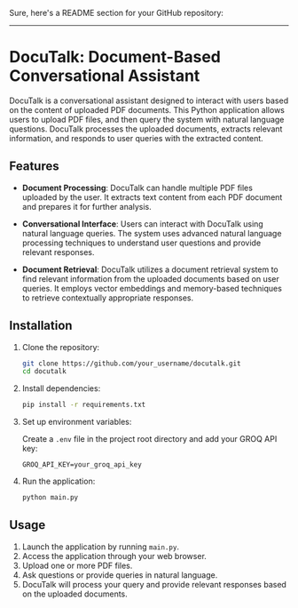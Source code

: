 Sure, here's a README section for your GitHub repository:

---

# DocuTalk: Document-Based Conversational Assistant

DocuTalk is a conversational assistant designed to interact with users based on the content of uploaded PDF documents. This Python application allows users to upload PDF files, and then query the system with natural language questions. DocuTalk processes the uploaded documents, extracts relevant information, and responds to user queries with the extracted content.

## Features

- **Document Processing**: DocuTalk can handle multiple PDF files uploaded by the user. It extracts text content from each PDF document and prepares it for further analysis.
  
- **Conversational Interface**: Users can interact with DocuTalk using natural language queries. The system uses advanced natural language processing techniques to understand user questions and provide relevant responses.

- **Document Retrieval**: DocuTalk utilizes a document retrieval system to find relevant information from the uploaded documents based on user queries. It employs vector embeddings and memory-based techniques to retrieve contextually appropriate responses.

## Installation

1. Clone the repository:

    ```bash
    git clone https://github.com/your_username/docutalk.git
    cd docutalk
    ```

2. Install dependencies:

    ```bash
    pip install -r requirements.txt
    ```

3. Set up environment variables:

    Create a `.env` file in the project root directory and add your GROQ API key:

    ```dotenv
    GROQ_API_KEY=your_groq_api_key
    ```

4. Run the application:

    ```bash
    python main.py
    ```

## Usage

1. Launch the application by running `main.py`.
2. Access the application through your web browser.
3. Upload one or more PDF files.
4. Ask questions or provide queries in natural language.
5. DocuTalk will process your query and provide relevant responses based on the uploaded documents.
